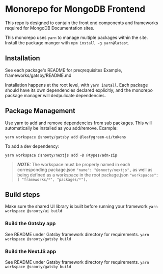 # Monorepo for MongoDB Frontend

This repo is designed to contain the front end components and frameworks required for MongoDB Documentation sites.

This monorepo uses `yarn` to manage multiple packages within the site. Install the package manger with `npm install -g yarn@latest`.

## Installation
See each package's README for preqrequisites
Example, frameworks/gatsby/README.md

Installation happens at the root level, with `yarn install`.
Each package should have its own dependencies declared explicitly, and the monorepo package manager will dedpulicate dependencies.

## Package Management
Use yarn to add and remove dependencies from sub packages. This will automatically be installed as you add/remove. Example:
```
yarn workspace @snooty/gatsby add @leafygreen-ui/tokens
```
To add a dev dependency:
```
yarn workspace @snooty/nextjs add -D @types/adm-zip
```

> **_NOTE:_**  The workspace must be properly named in each corresponding package.json `"name": "@snooty/nextjs",` as well as being defined as a workspace in the root package.json `"workspaces": [ "frameworks/*", "packages/*"],`


## Build steps

Make sure the shared UI library is built before running your framework
`yarn workspace @snooty/ui build`

### Build the Gatsby app
See README under Gatsby framework directory for requirements.
`yarn workspace @snooty/gatsby build`

### Build the NextJS app
See README under Gatsby framework directory for requirements.
`yarn workspace @snooty/gatsby build`
